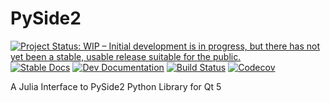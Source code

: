 # PySide2

[![Project Status: WIP – Initial development is in progress, but there has not yet been a stable, usable release suitable for the public.](https://www.repostatus.org/badges/latest/wip.svg)](https://www.repostatus.org/#wip)
[![Stable Docs](https://img.shields.io/badge/docs-stable-blue.svg)](https://micheleceresoli.github.io/PySide2.jl/stable/)
[![Dev Documentation](https://img.shields.io/badge/docs-dev-blue.svg)](https://micheleceresoli.github.io/PySide2.jl/dev/) 
[![Build Status](https://github.com/MicheleCeresoli/PySide2.jl/actions/workflows/CI.yml/badge.svg?branch=main)](https://github.com/MicheleCeresoli/PySide2.jl/actions/workflows/CI.yml)
[![Codecov](https://codecov.io/gh/micheleceresoli/PySide2.jl/branch/main/graph/badge.svg?token=A813UUIHGS)](https://codecov.io/gh/micheleceresoli/PySide2.jl)

A Julia Interface to PySide2 Python Library for Qt 5
